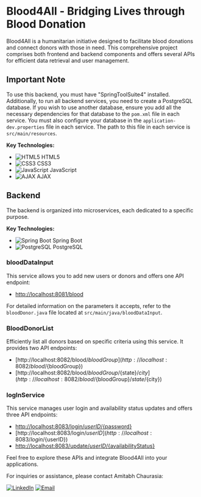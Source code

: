 # Blood4All - Bridging Lives through Blood Donation

Blood4All is a humanitarian initiative designed to facilitate blood donations and connect donors with those in need. This comprehensive project comprises both frontend and backend components and offers several APIs for efficient data retrieval and user management.

## Important Note

To use this backend, you must have "SpringToolSuite4" installed. Additionally, to run all backend services, you need to create a PostgreSQL database. If you wish to use another database, ensure you add all the necessary dependencies for that database to the `pom.xml` file in each service. You must also configure your database in the `application-dev.properties` file in each service. The path to this file in each service is `src/main/resources`.

**Key Technologies:**

- ![HTML5](https://cdn0.iconfinder.com/data/icons/social-media-2183/512/social__media__social_media__html_5_-1024.png) HTML5
- ![CSS3](https://cdn2.iconfinder.com/data/icons/neon-line-social-circles/100/Neon_Line_Social_Circles_50Icon_10px_grid-07-1024.png) CSS3
- ![JavaScript](https://cdn1.iconfinder.com/data/icons/development-2-yellow/60/30_-Javascript-_development_coding_programming_code-1024.png) JavaScript
- ![AJAX](https://cdn1.iconfinder.com/data/icons/programming-15/100/ProgrammingC_AJAX-1024.png) AJAX

## Backend

The backend is organized into microservices, each dedicated to a specific purpose.

**Key Technologies:**

- ![Spring Boot](https://www.vectorlogo.zone/logos/springio/springio-icon.svg) Spring Boot
- ![PostgreSQL](https://www.vectorlogo.zone/logos/postgresql/postgresql-icon.svg) PostgreSQL

### bloodDataInput

This service allows you to add new users or donors and offers one API endpoint:

- [http://localhost:8081/blood](http://localhost:8081/blood)

For detailed information on the parameters it accepts, refer to the `bloodDonor.java` file located at `src/main/java/bloodDataInput`.

### BloodDonorList

Efficiently list all donors based on specific criteria using this service. It provides two API endpoints:

- [http://localhost:8082/blood/${bloodGroup}](http://localhost:8082/blood/${bloodGroup})
- [http://localhost:8082/blood/${bloodGroup}/${state}/${city}](http://localhost:8082/blood/${bloodGroup}/${state}/${city})

### logInService

This service manages user login and availability status updates and offers three API endpoints:

- [http://localhost:8083/login/${userID}/${password}](http://localhost:8083/login/${userID}/${password})
- [http://localhost:8083/login/${userID}](http://localhost:8083/login/${userID})
- [http://localhost:8083/update/${userID}/${availabilityStatus}](http://localhost:8083/update/${userID}/${availabilityStatus})

Feel free to explore these APIs and integrate Blood4All into your applications.

For inquiries or assistance, please contact Amitabh Chaurasia:

[![LinkedIn](https://cdn3.iconfinder.com/data/icons/free-social-icons/67/linkedin_circle_color-1024.png)](https://www.linkedin.com/in/amitabh-chaurasia-6883591b7/)
[![Email](https://cdn4.iconfinder.com/data/icons/social-media-logos-6/512/112-gmail_email_mail-1024.png)](mailto:amitabh.12004548@lpu.in)
